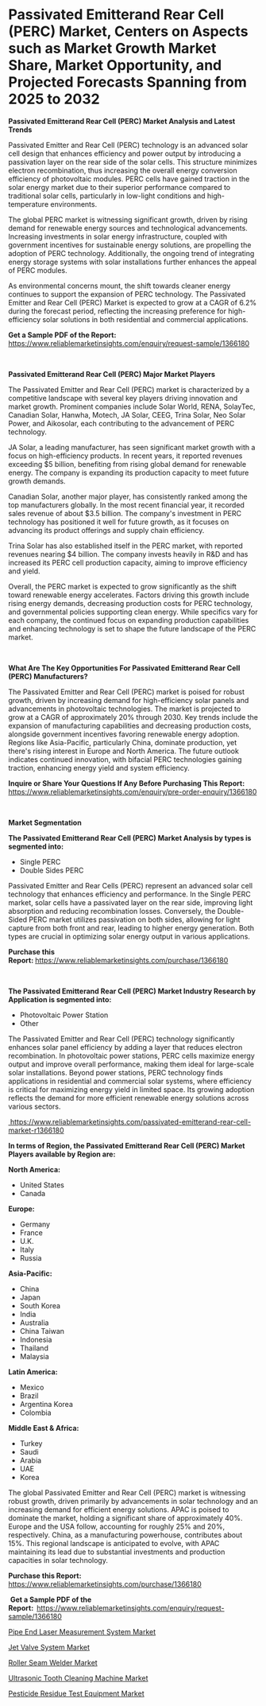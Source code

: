 <p><h1>Passivated Emitterand Rear Cell (PERC) Market, Centers on Aspects such as Market Growth Market Share, Market Opportunity, and Projected Forecasts Spanning from 2025 to 2032</h1></p><p><strong>Passivated Emitterand Rear Cell (PERC) Market Analysis and Latest Trends</strong></p>
<p><p>Passivated Emitter and Rear Cell (PERC) technology is an advanced solar cell design that enhances efficiency and power output by introducing a passivation layer on the rear side of the solar cells. This structure minimizes electron recombination, thus increasing the overall energy conversion efficiency of photovoltaic modules. PERC cells have gained traction in the solar energy market due to their superior performance compared to traditional solar cells, particularly in low-light conditions and high-temperature environments.</p><p>The global PERC market is witnessing significant growth, driven by rising demand for renewable energy sources and technological advancements. Increasing investments in solar energy infrastructure, coupled with government incentives for sustainable energy solutions, are propelling the adoption of PERC technology. Additionally, the ongoing trend of integrating energy storage systems with solar installations further enhances the appeal of PERC modules.</p><p>As environmental concerns mount, the shift towards cleaner energy continues to support the expansion of PERC technology. The Passivated Emitter and Rear Cell (PERC) Market is expected to grow at a CAGR of 6.2% during the forecast period, reflecting the increasing preference for high-efficiency solar solutions in both residential and commercial applications.</p></p>
<p><strong>Get a Sample PDF of the Report:&nbsp;</strong> <a href="https://www.reliablemarketinsights.com/enquiry/request-sample/1366180?utm_campaign=1166&utm_medium=2&utm_source=Github&utm_content=ia&utm_term=28022025&utm_id=passivated-emitterand-rear-cell-perc">https://www.reliablemarketinsights.com/enquiry/request-sample/1366180</a></p>
<p>&nbsp;</p>
<p><strong>Passivated Emitterand Rear Cell (PERC) Major Market Players</strong></p>
<p><p>The Passivated Emitter and Rear Cell (PERC) market is characterized by a competitive landscape with several key players driving innovation and market growth. Prominent companies include Solar World, RENA, SolayTec, Canadian Solar, Hanwha, Motech, JA Solar, CEEG, Trina Solar, Neo Solar Power, and Aikosolar, each contributing to the advancement of PERC technology.</p><p>JA Solar, a leading manufacturer, has seen significant market growth with a focus on high-efficiency products. In recent years, it reported revenues exceeding $5 billion, benefiting from rising global demand for renewable energy. The company is expanding its production capacity to meet future growth demands.</p><p>Canadian Solar, another major player, has consistently ranked among the top manufacturers globally. In the most recent financial year, it recorded sales revenue of about $3.5 billion. The company's investment in PERC technology has positioned it well for future growth, as it focuses on advancing its product offerings and supply chain efficiency.</p><p>Trina Solar has also established itself in the PERC market, with reported revenues nearing $4 billion. The company invests heavily in R&D and has increased its PERC cell production capacity, aiming to improve efficiency and yield.</p><p>Overall, the PERC market is expected to grow significantly as the shift toward renewable energy accelerates. Factors driving this growth include rising energy demands, decreasing production costs for PERC technology, and governmental policies supporting clean energy. While specifics vary for each company, the continued focus on expanding production capabilities and enhancing technology is set to shape the future landscape of the PERC market.</p></p>
<p>&nbsp;</p>
<p><strong>What Are The Key Opportunities For Passivated Emitterand Rear Cell (PERC) Manufacturers?</strong></p>
<p><p>The Passivated Emitter and Rear Cell (PERC) market is poised for robust growth, driven by increasing demand for high-efficiency solar panels and advancements in photovoltaic technologies. The market is projected to grow at a CAGR of approximately 20% through 2030. Key trends include the expansion of manufacturing capabilities and decreasing production costs, alongside government incentives favoring renewable energy adoption. Regions like Asia-Pacific, particularly China, dominate production, yet there's rising interest in Europe and North America. The future outlook indicates continued innovation, with bifacial PERC technologies gaining traction, enhancing energy yield and system efficiency.</p></p>
<p><strong>Inquire or Share Your Questions If Any Before Purchasing This Report:</strong> <a href="https://www.reliablemarketinsights.com/enquiry/pre-order-enquiry/1366180?utm_campaign=1166&utm_medium=2&utm_source=Github&utm_content=ia&utm_term=28022025&utm_id=passivated-emitterand-rear-cell-perc">https://www.reliablemarketinsights.com/enquiry/pre-order-enquiry/1366180</a></p>
<p>&nbsp;</p>
<p><strong>Market Segmentation</strong></p>
<p><strong>The Passivated Emitterand Rear Cell (PERC) Market Analysis by types is segmented into:</strong></p>
<p><ul><li>Single PERC</li><li>Double Sides PERC</li></ul></p>
<p><p>Passivated Emitter and Rear Cells (PERC) represent an advanced solar cell technology that enhances efficiency and performance. In the Single PERC market, solar cells have a passivated layer on the rear side, improving light absorption and reducing recombination losses. Conversely, the Double-Sided PERC market utilizes passivation on both sides, allowing for light capture from both front and rear, leading to higher energy generation. Both types are crucial in optimizing solar energy output in various applications.</p></p>
<p><strong>Purchase this Report:&nbsp;</strong><a href="https://www.reliablemarketinsights.com/purchase/1366180?utm_campaign=1166&utm_medium=2&utm_source=Github&utm_content=ia&utm_term=28022025&utm_id=passivated-emitterand-rear-cell-perc">https://www.reliablemarketinsights.com/purchase/1366180</a></p>
<p>&nbsp;</p>
<p><strong>The Passivated Emitterand Rear Cell (PERC) Market Industry Research by Application is segmented into:</strong></p>
<p><ul><li>Photovoltaic Power Station</li><li>Other</li></ul></p>
<p><p>The Passivated Emitter and Rear Cell (PERC) technology significantly enhances solar panel efficiency by adding a layer that reduces electron recombination. In photovoltaic power stations, PERC cells maximize energy output and improve overall performance, making them ideal for large-scale solar installations. Beyond power stations, PERC technology finds applications in residential and commercial solar systems, where efficiency is critical for maximizing energy yield in limited space. Its growing adoption reflects the demand for more efficient renewable energy solutions across various sectors.</p></p>
<p><a href="https://www.reliablemarketinsights.com/passivated-emitterand-rear-cell-market-r1366180?utm_campaign=1166&utm_medium=2&utm_source=Github&utm_content=ia&utm_term=28022025&utm_id=passivated-emitterand-rear-cell-perc">&nbsp;https://www.reliablemarketinsights.com/passivated-emitterand-rear-cell-market-r1366180</a></p>
<p><strong>In terms of Region, the Passivated Emitterand Rear Cell (PERC) Market Players available by Region are:</strong></p>
<p>
    <p> <strong> North America: </strong>
        <ul>
            <li>United States</li>
            <li>Canada</li>
        </ul>
        </p> 
    <p> <strong> Europe: </strong>
        <ul>
            <li>Germany</li>
            <li>France</li>
            <li>U.K.</li>
            <li>Italy</li>
            <li>Russia</li>
        </ul>
        </p> 
    <p> <strong> Asia-Pacific: </strong>
        <ul>
            <li>China</li>
            <li>Japan</li>
            <li>South Korea</li>
            <li>India</li>
            <li>Australia</li>
            <li>China Taiwan</li>
            <li>Indonesia</li>
            <li>Thailand</li>
            <li>Malaysia</li>
        </ul>
        </p> 
    <p> <strong> Latin America: </strong>
        <ul>
            <li>Mexico</li>
            <li>Brazil</li>
            <li>Argentina Korea</li>
            <li>Colombia</li>
        </ul>
        </p> 
    <p> <strong> Middle East & Africa: </strong>
        <ul>
            <li>Turkey</li>
            <li>Saudi</li>
            <li>Arabia</li>
            <li>UAE</li>
            <li>Korea</li>
        </ul>
    </p>
    </p>
<p><p>The global Passivated Emitter and Rear Cell (PERC) market is witnessing robust growth, driven primarily by advancements in solar technology and an increasing demand for efficient energy solutions. APAC is poised to dominate the market, holding a significant share of approximately 40%. Europe and the USA follow, accounting for roughly 25% and 20%, respectively. China, as a manufacturing powerhouse, contributes about 15%. This regional landscape is anticipated to evolve, with APAC maintaining its lead due to substantial investments and production capacities in solar technology.</p></p>
<p><strong>Purchase this Report: </strong><a href="https://www.reliablemarketinsights.com/purchase/1366180?utm_campaign=1166&utm_medium=2&utm_source=Github&utm_content=ia&utm_term=28022025&utm_id=passivated-emitterand-rear-cell-perc">https://www.reliablemarketinsights.com/purchase/1366180</a></p>
<p>&nbsp;<strong>Get a Sample PDF of the Report:&nbsp;&nbsp;</strong><a href="https://www.reliablemarketinsights.com/enquiry/request-sample/1366180?utm_campaign=1166&utm_medium=2&utm_source=Github&utm_content=ia&utm_term=28022025&utm_id=passivated-emitterand-rear-cell-perc">https://www.reliablemarketinsights.com/enquiry/request-sample/1366180</a></p>
<p><strong></strong></p>
<p><p><a href="https://github.com/globismark/Market-Research-Report-List-6/blob/main/pipe-end-laser-measurement-system-market.md?utm_campaign=1166&utm_medium=2&utm_source=Github&utm_content=ia&utm_term=28022025&utm_id=passivated-emitterand-rear-cell-perc">Pipe End Laser Measurement System Market</a></p><p><a href="https://github.com/prosalinda88/Market-Research-Report-List-7/blob/main/jet-valve-system-market.md?utm_campaign=1166&utm_medium=2&utm_source=Github&utm_content=ia&utm_term=28022025&utm_id=passivated-emitterand-rear-cell-perc">Jet Valve System Market</a></p><p><a href="https://github.com/NarcisoFerry/Market-Research-Report-List-1/blob/main/roller-seam-welder-market.md?utm_campaign=1166&utm_medium=2&utm_source=Github&utm_content=ia&utm_term=28022025&utm_id=passivated-emitterand-rear-cell-perc">Roller Seam Welder Market</a></p><p><a href="https://github.com/judonyamates/Market-Research-Report-List-1/blob/main/ultrasonic-tooth-cleaning-machine-market.md?utm_campaign=1166&utm_medium=2&utm_source=Github&utm_content=ia&utm_term=28022025&utm_id=passivated-emitterand-rear-cell-perc">Ultrasonic Tooth Cleaning Machine Market</a></p><p><a href="https://github.com/coachtrillvn/Market-Research-Report-List-1/blob/main/pesticide-residue-test-equipment-market.md?utm_campaign=1166&utm_medium=2&utm_source=Github&utm_content=ia&utm_term=28022025&utm_id=passivated-emitterand-rear-cell-perc">Pesticide Residue Test Equipment Market</a></p></p>